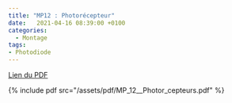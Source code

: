 ```yaml
---
title: "MP12 : Photorécepteur"
date:   2021-04-16 08:39:00 +0100
categories:
  - Montage
tags:
- Photodiode
---
```

[Lien du PDF](/assets/pdfMP_12__Photor_cepteurs.pdf)

{% include pdf src="/assets/pdf/MP_12__Photor_cepteurs.pdf" %}
